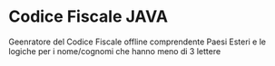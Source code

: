 # Codice Fiscale JAVA

Geenratore del Codice Fiscale offline comprendente Paesi Esteri e le logiche per i nome/cognomi che hanno meno di 3 lettere

